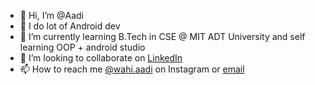 - 👋 Hi, I’m @Aadi
- 👀 I do lot of Android dev
- 🌱 I’m currently learning B.Tech in CSE @ MIT ADT University and self learning OOP + android studio
- 💞️ I’m looking to collaborate on [LinkedIn](https://www.linkedin.com/in/aaditya-jagdale/)
- 📫 How to reach me [@wahi.aadi]([https://www.instagram.com/wahi.aadi/](https://www.instagram.com/jagdale.aaditya/)) on Instagram or [email](aadityajagdale.21@gmail.com )
